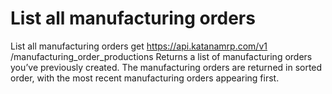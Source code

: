 # List all manufacturing orders

List all manufacturing orders get https://api.katanamrp.com/v1
/manufacturing_order_productions Returns a list of manufacturing orders you’ve
previously created. The manufacturing orders are returned in sorted order, with the most
recent manufacturing orders appearing first.
